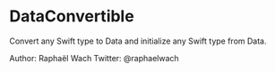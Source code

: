 # DataConvertible

Convert any Swift type to Data and initialize any Swift type from Data.

Author: Raphaël Wach
Twitter: @raphaelwach
